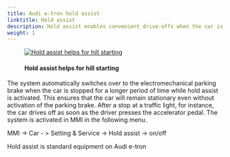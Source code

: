 ```yaml
---
title: Audi e-tron hold assist
linktitle: Hold assist
description: Hold assist enables convenient drive-offs when the car is on the usual inclines and descents of street traffic, and it prevents the vehicle from rolling.
weight: 1
---
```

<!-- markdownlint-disable MD033 -->
<figure>
    <a href="https://media.electrichasgoneaudi.net/multimedia/models/e-tron/technology/drivingassistance/holdassist/holdassist.jpg">
        <img src="https://media.electrichasgoneaudi.net/multimedia/models/e-tron/technology/drivingassistance/holdassist/holdassists.jpg"
        alt="Hold assist helps for hill starting" title="Hold assist helps for hill starting">
    </a>
    <figcaption><h4>Hold assist helps for hill starting</h4></figcaption>
</figure>

 The system automatically switches over to the electromechanical parking brake when the car is stopped for a longer period of time while hold assist is activated. This ensures that the car will remain stationary even without activation of the parking brake. After a stop at a traffic light, for instance, the car drives off as soon as the driver presses the accelerator pedal. The system is activated in MMI in the following menu.

MMI -> Car - > Setting & Service -> Hold assist -> on/off

Hold assist is standard equipment on Audi e-tron
